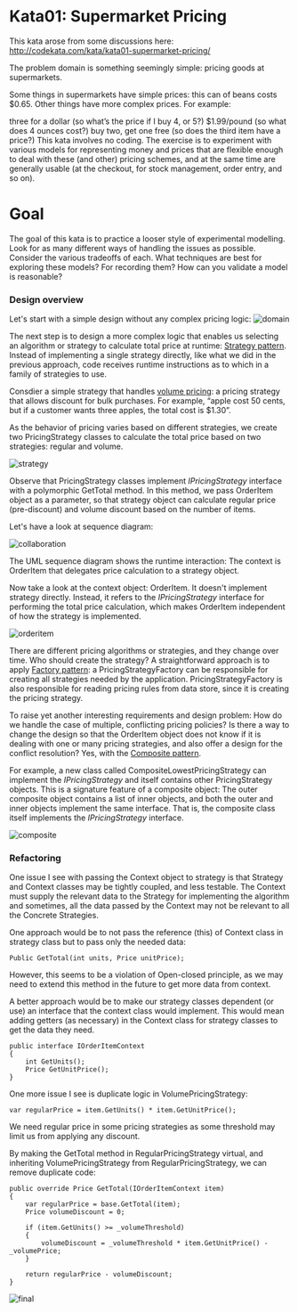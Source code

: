 # Kata01: Supermarket Pricing
This kata arose from some discussions here: http://codekata.com/kata/kata01-supermarket-pricing/

The problem domain is something seemingly simple: pricing goods at supermarkets.

Some things in supermarkets have simple prices: this can of beans costs $0.65. Other things have more complex prices. For example:

three for a dollar (so what’s the price if I buy 4, or 5?)
$1.99/pound (so what does 4 ounces cost?)
buy two, get one free (so does the third item have a price?)
This kata involves no coding. The exercise is to experiment with various models for representing money and prices that are flexible enough to deal with these (and other) pricing schemes, and at the same time are generally usable (at the checkout, for stock management, order entry, and so on).

# Goal
The goal of this kata is to practice a looser style of experimental modelling. Look for as many different ways of handling the issues as possible. Consider the various tradeoffs of each. What techniques are best for exploring these models? For recording them? How can you validate a model is reasonable?

### Design overview 
Let's start with a simple design without any complex pricing logic:
![domain](https://user-images.githubusercontent.com/9795243/53691777-a4461f80-3d39-11e9-90b3-01d78f1c21b6.png)

The next step is to design a more complex logic that enables us selecting an algorithm or strategy to calculate total price at runtime: <a href='https://en.wikipedia.org/wiki/Strategy_pattern'>Strategy pattern</a>. Instead of implementing a single strategy directly, like what we did in the previous approach, code receives runtime instructions as to which in a family of strategies to use.

Consdier a simple strategy that handles <a href='https://en.wikipedia.org/wiki/Bulk_purchasing'>volume pricing</a>: a pricing strategy that allows discount for bulk purchases. For example, “apple cost 50 cents, but if a customer wants three apples, the total cost is $1.30”.

As the behavior of pricing varies based on different strategies, we create two PricingStrategy classes to calculate the total price based on two strategies: regular and volume.

![strategy](https://user-images.githubusercontent.com/9795243/53692109-0bb29e00-3d3f-11e9-864f-249443371866.png)

Observe that PricingStrategy classes implement <i>IPricingStrategy</i> interface with a polymorphic GetTotal method. In this method, we pass OrderItem object as a parameter, so that strategy object can calculate regular price (pre-discount) and volume discount based on the number of items.

Let's have a look at sequence diagram:

![collaboration](https://user-images.githubusercontent.com/9795243/53692193-3a7d4400-3d40-11e9-896c-207e23be48cf.png)

The UML sequence diagram shows the runtime interaction: The context is OrderItem that delegates price calculation to a strategy object.

Now take a look at the context object: OrderItem. It doesn't implement strategy directly. Instead, it refers to the <i>IPricingStrategy</i> interface for performing the total price calculation, which makes OrderItem independent of how the strategy is implemented.

![orderitem](https://user-images.githubusercontent.com/9795243/53692284-c2178280-3d41-11e9-9dc3-370f262fcce1.png)

There are different pricing algorithms or strategies, and they change over time. Who should create the strategy? A straightforward approach is to apply <a href='https://en.wikipedia.org/wiki/Factory_method_pattern'>Factory pattern</a>: a PricingStrategyFactory can be responsible for creating all strategies needed by the application. PricingStrategyFactory is also responsible for reading pricing rules from data store, since it is creating the pricing strategy.

To raise yet another interesting requirements and design problem: How do we handle the case of multiple, conflicting pricing policies? Is there a way to change the design so that the OrderItem object does not know if it is dealing with one or many pricing strategies, and also offer a design for the conflict resolution? Yes, with the <a href='https://en.wikipedia.org/wiki/Composite_pattern'>Composite pattern</a>.

For example, a new class called CompositeLowestPricingStrategy can implement the <i>IPricingStrategy</i> and itself contains other PricingStrategy objects. This is a signature feature of a composite object: The outer composite object contains a list of inner objects, and both the outer and inner objects implement the same interface. That is, the composite class itself implements the <i>IPricingStrategy</i> interface.

![composite](https://user-images.githubusercontent.com/9795243/53698455-ccfa0380-3d91-11e9-9e49-29a43fc9630e.png)

### Refactoring

One issue I see with passing the Context object to strategy is that Strategy and Context classes may be tightly coupled, and less testable. The Context must supply the relevant data to the Strategy for implementing the algorithm and sometimes, all the data passed by the Context may not be relevant to all the Concrete Strategies.

One approach would be to not pass the reference (this) of Context class in strategy class but to pass only the needed data:

```
Public GetTotal(int units, Price unitPrice);
```

However, this seems to be a violation of Open-closed principle, as we may need to extend this method in the future to get more data from context.

A better approach would be to make our strategy classes dependent (or use) an interface that the context class would implement. This would mean adding getters (as necessary) in the Context class for strategy classes to get the data they need.

```
public interface IOrderItemContext
{
    int GetUnits();
    Price GetUnitPrice();
}
```

One more issue I see is duplicate logic in VolumePricingStrategy:

```
var regularPrice = item.GetUnits() * item.GetUnitPrice();
```

We need regular price in some pricing strategies as some threshold may limit us from applying any discount.

By making the GetTotal method in RegularPricingStrategy virtual, and inheriting VolumePricingStrategy from RegularPricingStrategy, we can remove duplicate code:

```
public override Price GetTotal(IOrderItemContext item)
{
    var regularPrice = base.GetTotal(item);
    Price volumeDiscount = 0;

    if (item.GetUnits() >= _volumeThreshold)
    {
        volumeDiscount = _volumeThreshold * item.GetUnitPrice() - _volumePrice;
    }

    return regularPrice - volumeDiscount;
}
```

![final](https://user-images.githubusercontent.com/9795243/53848419-1badc600-3f69-11e9-8f68-87cb9cfd42bd.png)
